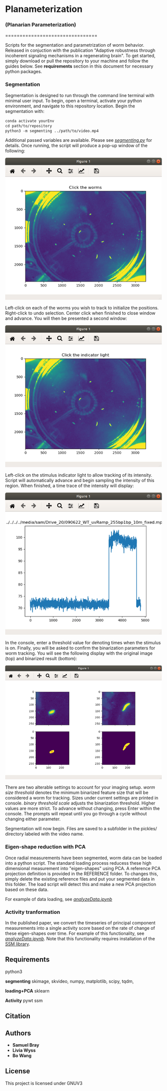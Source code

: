# Planameterization
### (Planarian Parameterization)
================================

Scripts for the segmentation and parametrization of worm behavior. Released in conjuction with the publication "Adaptive robustness through incoherent signaling mechanisms in a regenerating brain". To get started, simply download or pull the repository to your machine and follow the guides below. See **requirements** section in this document for necessary python packages.

### Segmentation

Segmentation is designed to run through the command line terminal with minimal user input. To begin, open a terminal, activate your python environment, and navigate to this repository location. Begin the segmentation with:

```console
conda activate yourEnv
cd path/to/repository
python3 -m segmenting ../path/to/video.mp4
```

Additional passed variables are available. Please see [_segmenting.py_](/segmenting.py) for details. Once running, the script will produce a pop-up window of the following:

![picture](tutorial_imgs/worm_select.png)

Left-click on each of the worms you wish to track to initialize the positions. Right-click to undo selection. Center click when finished to close window and advance. You will then be presented a second window:

![What is this](tutorial_imgs/indicator_select.png)

Left-click on the stimulus indicator light to allow tracking of its intensity. Script will automatically advance and begin sampling the intensity of this region. When finished, a time trace of the intensity will display:

![What is this](tutorial_imgs/intensity.png)

In the console, enter a threshold value for denoting times when the stimulus is on. Finally, you will be asked to confirm the binarization parameters for worm tracking. You will see the following display with the original image (top) and binarized result (bottom):

![What is this](tutorial_imgs/binary.png)

There are two alterable settings to account for your imaging setup. *worm size threshold* denotes the minimum binarized feature size that will be considered a worm for tracking. Sizes under current settings are printed in console. *binary threshold scale* adjusts the binarization threshold. Higher values are more strict. To advance without changing, press Enter within the console. The prompts will repeat until you go through a cycle without changing either parameter.

Segmentation will now begin. Files are saved to a subfolder in the pickles/ directory labeled with the video name.

### Eigen-shape reduction with PCA

Once radial measurements have been segmented, worm data can be loaded into a python script. The standard loading process reducess these high dimensional measurement into "eigen-shapes" using PCA. A reference PCA projection definition is provided in the REFERENCE folder.  To changes this, simply delete the existing reference files and put your segmented data in this folder. The load script will detect this and make a new PCA projection based on these data.

For example of data loading, see [*analyzeData.ipynb*](/analyzeData.ipynb)

### Activity tranformation

In the published paper, we convert the timeseries of principal component measurements into a single activity score based on the rate of change of these eigen-shapes over time. For example of this functionality, see [*analyzeData.ipynb*](/analyzeData.ipynb). Note that this functionality requires installation of the [SSM library](https://github.com/slinderman/ssm).  

## Requirements
python3

**segmenting**
skimage,
skvideo,
numpy,
matplotlib,
scipy,
tqdm,

**loading+PCA**
sklearn

**Activity**
pywt
ssm


## Citation


## Authors

* **Samuel Bray**
* **Livia Wyss**
* **Bo Wang**

## License

This project is licensed under GNUV3
